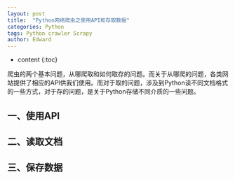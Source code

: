 ```yaml
---
layout: post
title:  "Python网络爬虫之使用API和存取数据"
categories: Python
tags: Python crawler Scrapy
author: Edward
---
```


* content
{:toc}

爬虫的两个基本问题，从哪爬取和如何取存的问题。而关于从哪爬的问题，各类网站提供了相应的API供我们使用。而对于取的问题，涉及到Python读不同文档格式的一些方式，对于存的问题，是关于Python存储不同介质的一些问题。




## 一、使用API
## 二、读取文档
## 三、保存数据